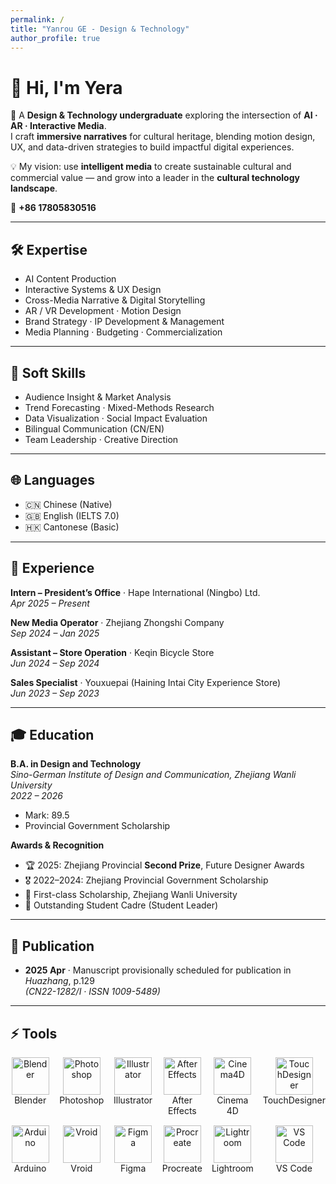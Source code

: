 ```yaml
---
permalink: /
title: "Yanrou GE - Design & Technology"
author_profile: true
---
```


# 👋 Hi, I'm **Yera**

🎨 A **Design & Technology undergraduate** exploring the intersection of **AI · AR · Interactive Media**.  
I craft **immersive narratives** for cultural heritage, blending motion design, UX, and data-driven strategies to build impactful digital experiences.  

💡 My vision: use **intelligent media** to create sustainable cultural and commercial value — and grow into a leader in the **cultural technology landscape**.  

📱 **+86 17805830516**

---

## 🛠 Expertise
- AI Content Production  
- Interactive Systems & UX Design  
- Cross-Media Narrative & Digital Storytelling  
- AR / VR Development · Motion Design  
- Brand Strategy · IP Development & Management  
- Media Planning · Budgeting · Commercialization  

---

## 🤝 Soft Skills
- Audience Insight & Market Analysis  
- Trend Forecasting · Mixed-Methods Research  
- Data Visualization · Social Impact Evaluation  
- Bilingual Communication (CN/EN)  
- Team Leadership · Creative Direction  

---

## 🌐 Languages
- 🇨🇳 Chinese (Native)  
- 🇬🇧 English (IELTS 7.0)  
- 🇭🇰 Cantonese (Basic)  

---

## 💼 Experience
**Intern – President’s Office** · Hape International (Ningbo) Ltd.  
*Apr 2025 – Present*  

**New Media Operator** · Zhejiang Zhongshi Company  
*Sep 2024 – Jan 2025*  

**Assistant – Store Operation** · Keqin Bicycle Store  
*Jun 2024 – Sep 2024*  

**Sales Specialist** · Youxuepai (Haining Intai City Experience Store)  
*Jun 2023 – Sep 2023*  

---

## 🎓 Education
**B.A. in Design and Technology**  
*Sino-German Institute of Design and Communication, Zhejiang Wanli University*  
*2022 – 2026*  
- Mark: 89.5  
- Provincial Government Scholarship  

**Awards & Recognition**  
- 🏆 2025: Zhejiang Provincial **Second Prize**, Future Designer Awards  
- 🎖 2022–2024: Zhejiang Provincial Government Scholarship  
- 🥇 First-class Scholarship, Zhejiang Wanli University  
- 🌟 Outstanding Student Cadre (Student Leader)  

---

## 📄 Publication
- **2025 Apr** · Manuscript provisionally scheduled for publication in *Huazhang*, p.129  
  *(CN22-1282/I · ISSN 1009-5489)*  

---

## ⚡ Tools

<div style="display: grid; grid-template-columns: repeat(6, 1fr); gap: 15px; text-align: center;">
  <div>
    <img src="https://cdn.jsdelivr.net/gh/8CH6/picgo/img/image1.png" alt="Blender" width="60"/><br/>Blender
  </div>
  <div>
    <img src="https://cdn.jsdelivr.net/gh/8CH6/picgo/img/image2.png" alt="Photoshop" width="60"/><br/>Photoshop
  </div>
  <div>
    <img src="https://cdn.jsdelivr.net/gh/8CH6/picgo/img/image3.png" alt="Illustrator" width="60"/><br/>Illustrator
  </div>
  <div>
    <img src="https://cdn.jsdelivr.net/gh/8CH6/picgo/img/image4.png" alt="After Effects" width="60"/><br/>After Effects
  </div>
  <div>
    <img src="https://cdn.jsdelivr.net/gh/8CH6/picgo/img/image5.png" alt="Cinema4D" width="60"/><br/>Cinema 4D
  </div>
  <div>
    <img src="https://cdn.jsdelivr.net/gh/8CH6/picgo/img/image6.png" alt="TouchDesigner" width="60"/><br/>TouchDesigner
  </div>
  <div>
    <img src="https://cdn.jsdelivr.net/gh/8CH6/picgo/img/image7.png" alt="Arduino" width="60"/><br/>Arduino
  </div>
  <div>
    <img src="https://cdn.jsdelivr.net/gh/8CH6/picgo/img/image8.png" alt="Vroid" width="60"/><br/>Vroid
  </div>
  <div>
    <img src="https://cdn.jsdelivr.net/gh/8CH6/picgo/img/image9.png" alt="Figma" width="60"/><br/>Figma
  </div>
  <div>
    <img src="https://cdn.jsdelivr.net/gh/8CH6/picgo/img/image10.png" alt="Procreate" width="60"/><br/>Procreate
  </div>
  <div>
    <img src="https://cdn.jsdelivr.net/gh/8CH6/picgo/img/image11.png" alt="Lightroom" width="60"/><br/>Lightroom
  </div>
  <div>
    <img src="https://cdn.jsdelivr.net/gh/8CH6/picgo/img/image12.png" alt="VS Code" width="60"/><br/>VS Code
  </div>
</div>
